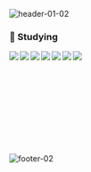 ![header-01-02](https://user-images.githubusercontent.com/95726560/205074922-2bdfa65d-1954-444e-ae39-e2a4a0580898.jpg)

### 💪 Studying

<img src="https://img.shields.io/badge/JavaScript-F7DF1E?style=flat-square&logo=JavaScript&logoColor=black" align="left"/>
<img src="https://img.shields.io/badge/TypeScript-#262627?style=flat-square&logo=TypeScript&logoColor=black" align="left"/>
<img src="https://img.shields.io/badge/CSS3-1572B6?style=flat-square&logo=CSS3&logoColor=black" align="left"/>
<img src="https://img.shields.io/badge/HTML5-E34F26?style=flat-square&logo=HTML5&logoColor=black" align="left"/>
<img src="https://img.shields.io/badge/Vue.js-4FC08D?style=flat-square&logo=Vue.js&logoColor=black" align="left"/>
<img src="https://img.shields.io/badge/Vue.js-4FC08D?style=flat-square&logo=Vue.js&logoColor=black" align="left"/>
<img src="https://img.shields.io/badge/react-61DAFB?style=for-the-badge&logo=react&logoColor=black" align="left">

<br>
<br>
<br>
<br>
<br>
<br>
<br>
<br>
<br>
<br>

![footer-02](https://user-images.githubusercontent.com/95726560/205069990-eb210b5d-2291-4fd7-ad1c-7ce7e6b6f720.jpg)


